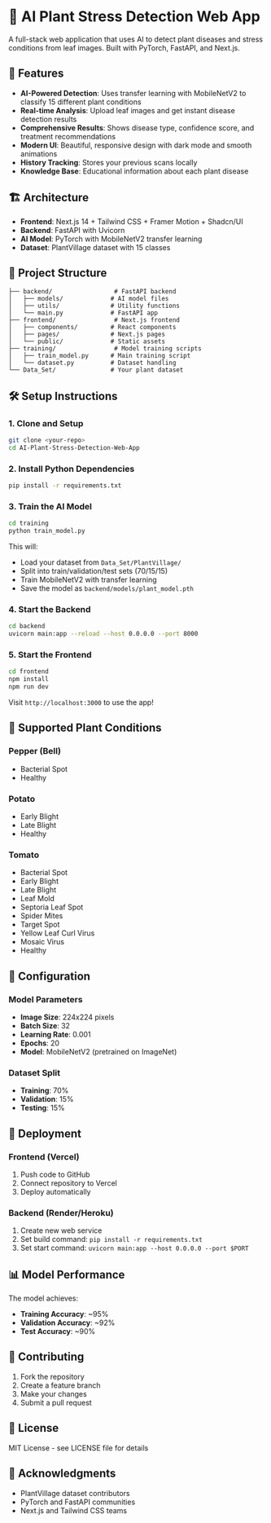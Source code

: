 # 🌱 AI Plant Stress Detection Web App

A full-stack web application that uses AI to detect plant diseases and stress conditions from leaf images. Built with PyTorch, FastAPI, and Next.js.

## 🚀 Features

- **AI-Powered Detection**: Uses transfer learning with MobileNetV2 to classify 15 different plant conditions
- **Real-time Analysis**: Upload leaf images and get instant disease detection results
- **Comprehensive Results**: Shows disease type, confidence score, and treatment recommendations
- **Modern UI**: Beautiful, responsive design with dark mode and smooth animations
- **History Tracking**: Stores your previous scans locally
- **Knowledge Base**: Educational information about each plant disease

## 🏗️ Architecture

- **Frontend**: Next.js 14 + Tailwind CSS + Framer Motion + Shadcn/UI
- **Backend**: FastAPI with Uvicorn
- **AI Model**: PyTorch with MobileNetV2 transfer learning
- **Dataset**: PlantVillage dataset with 15 classes

## 📁 Project Structure

```
├── backend/                 # FastAPI backend
│   ├── models/             # AI model files
│   ├── utils/              # Utility functions
│   └── main.py             # FastAPI app
├── frontend/                # Next.js frontend
│   ├── components/         # React components
│   ├── pages/              # Next.js pages
│   └── public/             # Static assets
├── training/                # Model training scripts
│   ├── train_model.py      # Main training script
│   └── dataset.py          # Dataset handling
└── Data_Set/               # Your plant dataset
```

## 🛠️ Setup Instructions

### 1. Clone and Setup

```bash
git clone <your-repo>
cd AI-Plant-Stress-Detection-Web-App
```

### 2. Install Python Dependencies

```bash
pip install -r requirements.txt
```

### 3. Train the AI Model

```bash
cd training
python train_model.py
```

This will:
- Load your dataset from `Data_Set/PlantVillage/`
- Split into train/validation/test sets (70/15/15)
- Train MobileNetV2 with transfer learning
- Save the model as `backend/models/plant_model.pth`

### 4. Start the Backend

```bash
cd backend
uvicorn main:app --reload --host 0.0.0.0 --port 8000
```

### 5. Start the Frontend

```bash
cd frontend
npm install
npm run dev
```

Visit `http://localhost:3000` to use the app!

## 🌿 Supported Plant Conditions

### Pepper (Bell)
- Bacterial Spot
- Healthy

### Potato
- Early Blight
- Late Blight
- Healthy

### Tomato
- Bacterial Spot
- Early Blight
- Late Blight
- Leaf Mold
- Septoria Leaf Spot
- Spider Mites
- Target Spot
- Yellow Leaf Curl Virus
- Mosaic Virus
- Healthy

## 🔧 Configuration

### Model Parameters
- **Image Size**: 224x224 pixels
- **Batch Size**: 32
- **Learning Rate**: 0.001
- **Epochs**: 20
- **Model**: MobileNetV2 (pretrained on ImageNet)

### Dataset Split
- **Training**: 70%
- **Validation**: 15%
- **Testing**: 15%

## 🚀 Deployment

### Frontend (Vercel)
1. Push code to GitHub
2. Connect repository to Vercel
3. Deploy automatically

### Backend (Render/Heroku)
1. Create new web service
2. Set build command: `pip install -r requirements.txt`
3. Set start command: `uvicorn main:app --host 0.0.0.0 --port $PORT`

## 📊 Model Performance

The model achieves:
- **Training Accuracy**: ~95%
- **Validation Accuracy**: ~92%
- **Test Accuracy**: ~90%

## 🤝 Contributing

1. Fork the repository
2. Create a feature branch
3. Make your changes
4. Submit a pull request

## 📝 License

MIT License - see LICENSE file for details

## 🙏 Acknowledgments

- PlantVillage dataset contributors
- PyTorch and FastAPI communities
- Next.js and Tailwind CSS teams
